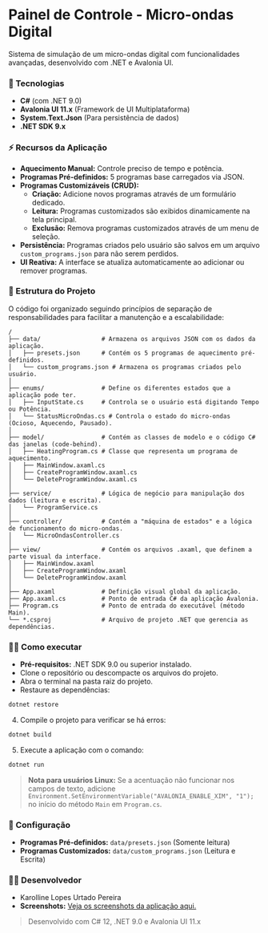 # Painel de Controle - Micro-ondas Digital

Sistema de simulação de um micro-ondas digital com funcionalidades avançadas, desenvolvido com .NET e Avalonia UI.

### 🚀 Tecnologias

* **C#** (com .NET 9.0)
* **Avalonia UI 11.x** (Framework de UI Multiplataforma)
* **System.Text.Json** (Para persistência de dados)
* **.NET SDK 9.x**

### ⚡ Recursos da Aplicação

* **Aquecimento Manual:** Controle preciso de tempo e potência.
* **Programas Pré-definidos:** 5 programas base carregados via JSON.
* **Programas Customizáveis (CRUD):**
    * **Criação:** Adicione novos programas através de um formulário dedicado.
    * **Leitura:** Programas customizados são exibidos dinamicamente na tela principal.
    * **Exclusão:** Remova programas customizados através de um menu de seleção.
* **Persistência:** Programas criados pelo usuário são salvos em um arquivo `custom_programs.json` para não serem perdidos.
* **UI Reativa:** A interface se atualiza automaticamente ao adicionar ou remover programas.

### 📁 Estrutura do Projeto

O código foi organizado seguindo princípios de separação de responsabilidades para facilitar a manutenção e a escalabilidade:

```
/
├── data/                 # Armazena os arquivos JSON com os dados da aplicação.
│   ├── presets.json      # Contém os 5 programas de aquecimento pré-definidos.
│   └── custom_programs.json # Armazena os programas criados pelo usuário.
│
├── enums/                # Define os diferentes estados que a aplicação pode ter.
│   ├── InputState.cs     # Controla se o usuário está digitando Tempo ou Potência.
│   └── StatusMicroOndas.cs # Controla o estado do micro-ondas (Ocioso, Aquecendo, Pausado).
│
├── model/                # Contém as classes de modelo e o código C# das janelas (code-behind).
│   ├── HeatingProgram.cs # Classe que representa um programa de aquecimento.
│   ├── MainWindow.axaml.cs
│   ├── CreateProgramWindow.axaml.cs
│   └── DeleteProgramWindow.axaml.cs
│
├── service/              # Lógica de negócio para manipulação dos dados (leitura e escrita).
│   └── ProgramService.cs
│
├── controller/           # Contém a "máquina de estados" e a lógica de funcionamento do micro-ondas.
│   └── MicroOndasController.cs
│
├── view/                 # Contém os arquivos .axaml, que definem a parte visual da interface.
│   ├── MainWindow.axaml
│   ├── CreateProgramWindow.axaml
│   └── DeleteProgramWindow.axaml
│
├── App.axaml             # Definição visual global da aplicação.
├── App.axaml.cs          # Ponto de entrada C# da aplicação Avalonia.
├── Program.cs            # Ponto de entrada do executável (método Main).
└── *.csproj              # Arquivo de projeto .NET que gerencia as dependências.
```

### 🏃‍♂️ Como executar

* **Pré-requisitos:** .NET SDK 9.0 ou superior instalado.
* Clone o repositório ou descompacte os arquivos do projeto.
* Abra o terminal na pasta raiz do projeto.
* Restaure as dependências:
 ```bash
 dotnet restore
 ```
4.  Compile o projeto para verificar se há erros:
```bash
dotnet build
```
5.  Execute a aplicação com o comando:
```bash
dotnet run
```

> **Nota para usuários Linux:** Se a acentuação não funcionar nos campos de texto, adicione `Environment.SetEnvironmentVariable("AVALONIA_ENABLE_XIM", "1");` no início do método `Main` em `Program.cs`.

### 🔧 Configuração

* **Programas Pré-definidos:** `data/presets.json` (Somente leitura)
* **Programas Customizados:** `data/custom_programs.json` (Leitura e Escrita)

### 👨‍💻 Desenvolvedor

* Karolline Lopes Urtado Pereira
* **Screenshots:** [Veja os screenshots da aplicação aqui.](prints-tela-rodando/)

> Desenvolvido com C# 12, .NET 9.0 e Avalonia UI 11.x
